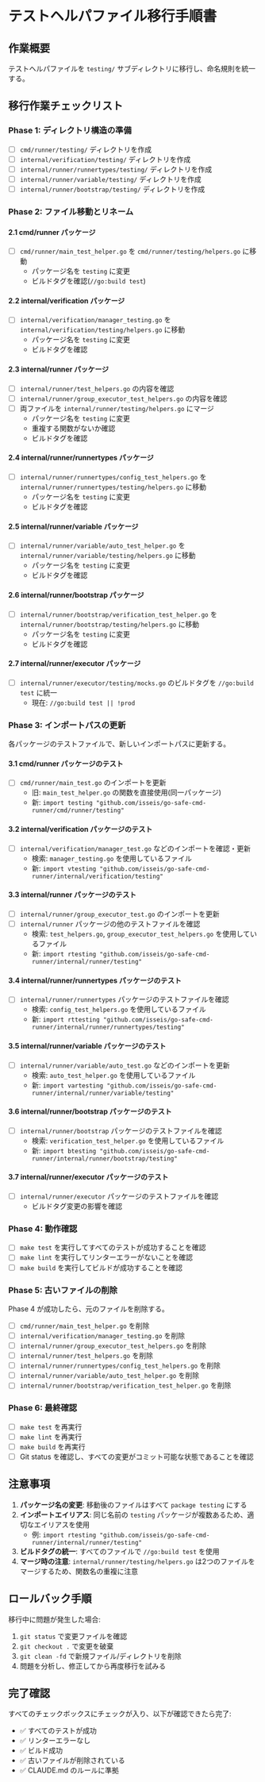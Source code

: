 # テストヘルパファイル移行手順書

## 作業概要

テストヘルパファイルを `testing/` サブディレクトリに移行し、命名規則を統一する。

## 移行作業チェックリスト

### Phase 1: ディレクトリ構造の準備

- [ ] `cmd/runner/testing/` ディレクトリを作成
- [ ] `internal/verification/testing/` ディレクトリを作成
- [ ] `internal/runner/runnertypes/testing/` ディレクトリを作成
- [ ] `internal/runner/variable/testing/` ディレクトリを作成
- [ ] `internal/runner/bootstrap/testing/` ディレクトリを作成

### Phase 2: ファイル移動とリネーム

#### 2.1 cmd/runner パッケージ

- [ ] `cmd/runner/main_test_helper.go` を `cmd/runner/testing/helpers.go` に移動
  - パッケージ名を `testing` に変更
  - ビルドタグを確認(`//go:build test`)

#### 2.2 internal/verification パッケージ

- [ ] `internal/verification/manager_testing.go` を `internal/verification/testing/helpers.go` に移動
  - パッケージ名を `testing` に変更
  - ビルドタグを確認

#### 2.3 internal/runner パッケージ

- [ ] `internal/runner/test_helpers.go` の内容を確認
- [ ] `internal/runner/group_executor_test_helpers.go` の内容を確認
- [ ] 両ファイルを `internal/runner/testing/helpers.go` にマージ
  - パッケージ名を `testing` に変更
  - 重複する関数がないか確認
  - ビルドタグを確認

#### 2.4 internal/runner/runnertypes パッケージ

- [ ] `internal/runner/runnertypes/config_test_helpers.go` を `internal/runner/runnertypes/testing/helpers.go` に移動
  - パッケージ名を `testing` に変更
  - ビルドタグを確認

#### 2.5 internal/runner/variable パッケージ

- [ ] `internal/runner/variable/auto_test_helper.go` を `internal/runner/variable/testing/helpers.go` に移動
  - パッケージ名を `testing` に変更
  - ビルドタグを確認

#### 2.6 internal/runner/bootstrap パッケージ

- [ ] `internal/runner/bootstrap/verification_test_helper.go` を `internal/runner/bootstrap/testing/helpers.go` に移動
  - パッケージ名を `testing` に変更
  - ビルドタグを確認

#### 2.7 internal/runner/executor パッケージ

- [ ] `internal/runner/executor/testing/mocks.go` のビルドタグを `//go:build test` に統一
  - 現在: `//go:build test || !prod`

### Phase 3: インポートパスの更新

各パッケージのテストファイルで、新しいインポートパスに更新する。

#### 3.1 cmd/runner パッケージのテスト

- [ ] `cmd/runner/main_test.go` のインポートを更新
  - 旧: `main_test_helper.go` の関数を直接使用(同一パッケージ)
  - 新: `import testing "github.com/isseis/go-safe-cmd-runner/cmd/runner/testing"`

#### 3.2 internal/verification パッケージのテスト

- [ ] `internal/verification/manager_test.go` などのインポートを確認・更新
  - 検索: `manager_testing.go` を使用しているファイル
  - 新: `import vtesting "github.com/isseis/go-safe-cmd-runner/internal/verification/testing"`

#### 3.3 internal/runner パッケージのテスト

- [ ] `internal/runner/group_executor_test.go` のインポートを更新
- [ ] `internal/runner` パッケージの他のテストファイルを確認
  - 検索: `test_helpers.go`, `group_executor_test_helpers.go` を使用しているファイル
  - 新: `import rtesting "github.com/isseis/go-safe-cmd-runner/internal/runner/testing"`

#### 3.4 internal/runner/runnertypes パッケージのテスト

- [ ] `internal/runner/runnertypes` パッケージのテストファイルを確認
  - 検索: `config_test_helpers.go` を使用しているファイル
  - 新: `import rttesting "github.com/isseis/go-safe-cmd-runner/internal/runner/runnertypes/testing"`

#### 3.5 internal/runner/variable パッケージのテスト

- [ ] `internal/runner/variable/auto_test.go` などのインポートを更新
  - 検索: `auto_test_helper.go` を使用しているファイル
  - 新: `import vartesting "github.com/isseis/go-safe-cmd-runner/internal/runner/variable/testing"`

#### 3.6 internal/runner/bootstrap パッケージのテスト

- [ ] `internal/runner/bootstrap` パッケージのテストファイルを確認
  - 検索: `verification_test_helper.go` を使用しているファイル
  - 新: `import btesting "github.com/isseis/go-safe-cmd-runner/internal/runner/bootstrap/testing"`

#### 3.7 internal/runner/executor パッケージのテスト

- [ ] `internal/runner/executor` パッケージのテストファイルを確認
  - ビルドタグ変更の影響を確認

### Phase 4: 動作確認

- [ ] `make test` を実行してすべてのテストが成功することを確認
- [ ] `make lint` を実行してリンターエラーがないことを確認
- [ ] `make build` を実行してビルドが成功することを確認

### Phase 5: 古いファイルの削除

Phase 4 が成功したら、元のファイルを削除する。

- [ ] `cmd/runner/main_test_helper.go` を削除
- [ ] `internal/verification/manager_testing.go` を削除
- [ ] `internal/runner/group_executor_test_helpers.go` を削除
- [ ] `internal/runner/test_helpers.go` を削除
- [ ] `internal/runner/runnertypes/config_test_helpers.go` を削除
- [ ] `internal/runner/variable/auto_test_helper.go` を削除
- [ ] `internal/runner/bootstrap/verification_test_helper.go` を削除

### Phase 6: 最終確認

- [ ] `make test` を再実行
- [ ] `make lint` を再実行
- [ ] `make build` を再実行
- [ ] Git status を確認し、すべての変更がコミット可能な状態であることを確認

## 注意事項

1. **パッケージ名の変更**: 移動後のファイルはすべて `package testing` にする
2. **インポートエイリアス**: 同じ名前の `testing` パッケージが複数あるため、適切なエイリアスを使用
   - 例: `import rtesting "github.com/isseis/go-safe-cmd-runner/internal/runner/testing"`
3. **ビルドタグの統一**: すべてのファイルで `//go:build test` を使用
4. **マージ時の注意**: `internal/runner/testing/helpers.go` は2つのファイルをマージするため、関数名の重複に注意

## ロールバック手順

移行中に問題が発生した場合:

1. `git status` で変更ファイルを確認
2. `git checkout .` で変更を破棄
3. `git clean -fd` で新規ファイル/ディレクトリを削除
4. 問題を分析し、修正してから再度移行を試みる

## 完了確認

すべてのチェックボックスにチェックが入り、以下が確認できたら完了:

- ✅ すべてのテストが成功
- ✅ リンターエラーなし
- ✅ ビルド成功
- ✅ 古いファイルが削除されている
- ✅ CLAUDE.md のルールに準拠
